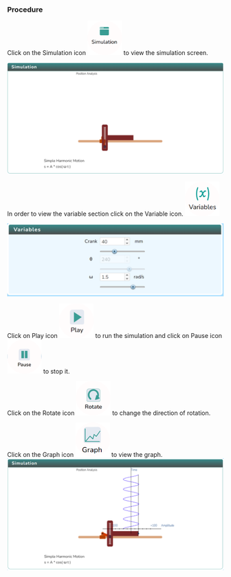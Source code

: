 ### Procedure

<div style="text-align:left">
  Click on the Simulation icon    <img src="images/simulation.png" alt="Alt text" style="height:80px; width:80px;">  to view the simulation screen. 

   ![Alt text](images/procedure_1a.png)
   
   In order to view the variable section click on the Variable icon. <img src="images/var1.png" alt="Alt text" style="height:80px; width:80px;">

   ![Alt text](images/var2.png)

   Click on Play icon <img src="images/play1.png" alt="Alt text" style="height:80px; width:80px;"> to run the simulation and click on Pause icon <img src="images/pause.png" alt="Alt text" style="height:80px; width:80px;"> to stop it.

  Click on the Rotate icon  <img src="images/rotate clockwise.png" alt="Alt text" style="height:80px; width:80px;"> to change the direction of rotation.
   

   Click on the Graph icon  <img src="images/graph1.png" alt="Alt text" style="height:80px; width:80px;"> to view the graph.    
   ![Alt text](images/graph2.png)

   
  
</div>
